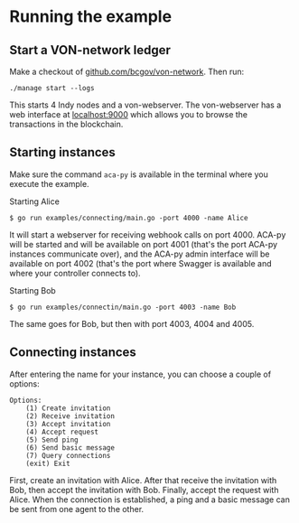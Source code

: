 # Running the example

## Start a VON-network ledger

Make a checkout of [github.com/bcgov/von-network](https://github.com/bcgov/von-network). Then run:

```shell script
./manage start --logs
```

This starts 4 Indy nodes and a von-webserver. The von-webserver has a web interface at [localhost:9000](http://localhost:9000) which allows you to browse the transactions in the blockchain.

## Starting instances

Make sure the command `aca-py` is available in the terminal where you execute the example.

Starting Alice

```shell script
$ go run examples/connecting/main.go -port 4000 -name Alice
```

It will start a webserver for receiving webhook calls on port 4000. ACA-py will be started and will be available on port 4001 (that's the port ACA-py instances communicate over), and the ACA-py admin interface will be available on port 4002 (that's the port where Swagger is available and where your controller connects to).

Starting Bob

```shell script
$ go run examples/connectin/main.go -port 4003 -name Bob
```

The same goes for Bob, but then with port 4003, 4004 and 4005.

## Connecting instances

After entering the name for your instance, you can choose a couple of options:

```text
Options:
	(1) Create invitation
	(2) Receive invitation
	(3) Accept invitation
	(4) Accept request
	(5) Send ping
	(6) Send basic message
	(7) Query connections
	(exit) Exit
```

First, create an invitation with Alice. After that receive the invitation with Bob, then accept the invitation with Bob. Finally, accept the request with Alice. When the connection is established, a ping and a basic message can be sent from one agent to the other.